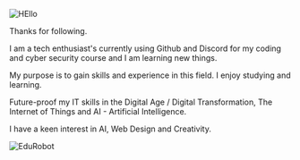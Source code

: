 
![HEllo](https://github.com/AAbella7529/AAbella7529/assets/158771536/ab27279e-6e3a-40f1-8a95-bf1f3d82115c)

Thanks for following. 

I am a tech enthusiast's currently using Github and Discord for my coding and cyber security course and I am learning new things.

My purpose is to gain skills and experience in this field. I enjoy studying and learning.

Future-proof my IT skills in the Digital Age / Digital Transformation, The Internet of Things and AI - Artificial Intelligence.

I have a keen interest in AI, Web Design and Creativity. 

![EduRobot](https://github.com/AAbella7529/AAbella7529/assets/158771536/ba2386e3-63aa-4dc7-8115-30c466b448a9)








